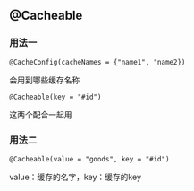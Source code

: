 

## @Cacheable

### 用法一

`@CacheConfig(cacheNames = {"name1", "name2})`

会用到哪些缓存名称

`@Cacheable(key = "#id")`

这两个配合一起用


### 用法二

`@Cacheable(value = "goods", key = "#id")`

value：缓存的名字，key：缓存的key